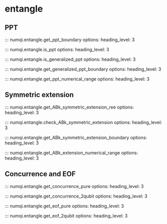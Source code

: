 # entangle

## PPT

::: numqi.entangle.get_ppt_boundary
    options:
      heading_level: 3

::: numqi.entangle.is_ppt
    options:
      heading_level: 3

::: numqi.entangle.is_generalized_ppt
    options:
      heading_level: 3

::: numqi.entangle.get_generalized_ppt_boundary
    options:
      heading_level: 3

::: numqi.entangle.get_ppt_numerical_range
    options:
      heading_level: 3

## Symmetric extension

::: numqi.entangle.get_ABk_symmetric_extension_ree
    options:
      heading_level: 3

::: numqi.entangle.check_ABk_symmetric_extension
    options:
      heading_level: 3

::: numqi.entangle.get_ABk_symmetric_extension_boundary
    options:
      heading_level: 3

::: numqi.entangle.get_ABk_extension_numerical_range
    options:
      heading_level: 3

## Concurrence and EOF

::: numqi.entangle.get_concurrence_pure
    options:
      heading_level: 3

::: numqi.entangle.get_concurrence_2qubit
    options:
      heading_level: 3

::: numqi.entangle.get_eof_pure
    options:
      heading_level: 3

::: numqi.entangle.get_eof_2qubit
    options:
      heading_level: 3
